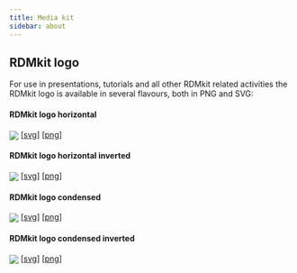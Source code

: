 ```yaml
---
title: Media kit
sidebar: about
---
```


## RDMkit logo

For use in presentations, tutorials and all other RDMkit related activities the RDMkit logo is available in several flavours, both in PNG and SVG:

#### RDMkit logo horizontal

<p>
  <img src="{{ 'assets/img/RDMkit_logo.svg' | relative_url }}" class="m-2" style="max-width: 20%; max-height: 5em; vertical-align: middle" /> 
    [<a href="{{ 'assets/img/RDMkit_logo.svg' | relative_url }}">svg</a>]
    [<a href="{{ 'assets/img/RDMkit_logo.png' | relative_url }}">png</a>]
</p>

#### RDMkit logo horizontal inverted

<p>
  <img src="{{ 'assets/img/RDMkit_logo_inverted.svg' | relative_url }}" class="m-2" style="max-width: 20%; max-height: 5em; vertical-align: middle" />
    [<a href="{{ 'assets/img/RDMkit_logo_inverted.svg' | relative_url }}">svg</a>]
    [<a href="{{ 'assets/img/RDMkit_logo_inverted.png' | relative_url }}">png</a>]
</p>

#### RDMkit logo condensed

<p>
  <img src="{{ 'assets/img/RDMkit_logo_condensed.svg' | relative_url }}" class="m-2" style="max-width: 20%; max-height: 5em; vertical-align: middle" />
    [<a href="{{ 'assets/img/RDMkit_logo_condensed.svg' | relative_url }}">svg</a>]
    [<a href="{{ 'assets/img/RDMkit_logo_condensed.png' | relative_url }}">png</a>]
</p>

#### RDMkit logo condensed inverted

<p>
  <img src="{{ 'assets/img/RDMkit_logo_condensed_inverted.svg' | relative_url }}" class="m-2" style="max-width: 20%; max-height: 5em; vertical-align: middle" />
    [<a href="{{ 'assets/img/RDMkit_logo_condensed_inverted.svg' | relative_url }}">svg</a>]
    [<a href="{{ 'assets/img/RDMkit_logo_condensed_inverted.png' | relative_url }}">png</a>]
</p>
